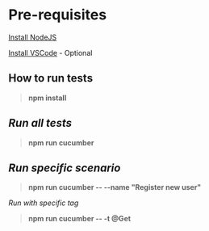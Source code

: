 # Pre-requisites

[Install NodeJS](https://nodejs.org/en/download/)

[Install VSCode](https://code.visualstudio.com/download) - Optional

## How to run tests

> **npm install**

<em>Run all tests</em>
-------------------
> **npm run cucumber**

<em>Run specific scenario</em>
-------------------------
> **npm run cucumber -- --name "Register new user"**

<em>Run with specific tag</em>
> **npm run cucumber -- -t @Get**